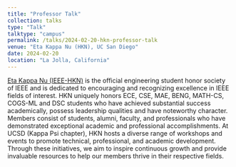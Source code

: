 ```yaml
---
title: "Professor Talk"
collection: talks
type: "Talk"
talktype: "campus"
permalink: /talks/2024-02-20-hkn-professor-talk
venue: "Eta Kappa Nu (HKN), UC San Diego"
date: 2024-02-20
location: "La Jolla, California"
---
```

<a href="https://hkn.ucsd.edu/" target="_blank">Eta Kappa Nu (IEEE-HKN)</a> is the official engineering student honor society of IEEE and is dedicated to encouraging and recognizing excellence in IEEE fields of interest. HKN uniquely honors ECE, CSE, MAE, BENG, MATH-CS, COGS-ML and DSC students who have achieved substantial success academically, possess leadership qualities and have noteworthy character. Members consist of students, alumni, faculty, and professionals who have demonstrated exceptional academic and professional accomplishments. At UCSD (Kappa Psi chapter), HKN hosts a diverse range of workshops and events to promote technical, professional, and academic development. Through these initiatives, we aim to inspire continuous growth and provide invaluable resources to help our members thrive in their respective fields.
